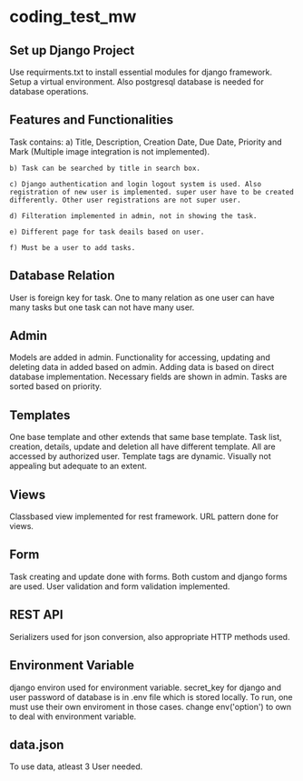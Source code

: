 # coding_test_mw

## Set up Django Project
Use requirments.txt to install essential modules for django framework. Setup a virtual environment. Also postgresql database is needed for database operations.

## Features and Functionalities
Task contains:
	a) Title, Description, Creation Date, Due Date, Priority and Mark (Multiple image integration is not implemented).
	
	b) Task can be searched by title in search box.
	
	c) Django authentication and login logout system is used. Also registration of new user is implemented. super user have to be created differently. Other user registrations are not super user.
	
	d) Filteration implemented in admin, not in showing the task.
	
	e) Different page for task deails based on user.
	
	f) Must be a user to add tasks.
	
## Database Relation
User is foreign key for task. One to many relation as one user can have many tasks but one task can not have many user.

## Admin
Models are added in admin. Functionality for accessing, updating and deleting data in added based on admin. Adding data is based on direct database implementation. Necessary fields are shown in admin. Tasks are sorted based on priority.

## Templates
One base template and other extends that same base template. Task list, creation, details, update and deletion all have different template. All are accessed by authorized user. Template tags are dynamic. Visually not appealing but adequate to an extent.

## Views
Classbased view implemented for rest framework. URL pattern done for views.

## Form
Task creating and update done with forms. Both custom and django forms are used. User validation and form validation implemented.

## REST API
Serializers used for json conversion, also appropriate HTTP methods used.

## Environment Variable
django environ used for environment variable. secret_key for django and user password of database is in .env file which is stored locally. To run, one must use their own enviroment in those cases. change env('option') to own to deal with environment variable.

## data.json
To use data, atleast 3 User needed.

